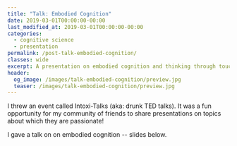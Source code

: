 ```yaml
---
title: "Talk: Embodied Cognition"
date: 2019-03-01T00:00:00-00:00
last_modified_at: 2019-03-01T00:00:00-00:00
categories:
  - cognitive science
  - presentation
permalink: /post-talk-embodied-cognition/
classes: wide
excerpt: A presentation on embodied cognition and thinking through touch.
header:
  og_image: /images/talk-embodied-cognition/preview.jpg
  teaser: /images/talk-embodied-cognition/preview.jpg
---
```


I threw an event called Intoxi-Talks (aka: drunk TED talks). It was a fun opportunity for my community of friends to share presentations on topics about which they are passionate! 

I gave a talk on on embodied cognition -- slides below.

<object data="/images/talk-embodied-cognition/prez.pdf" width="1000" height="1000" type="application/pdf"></object>